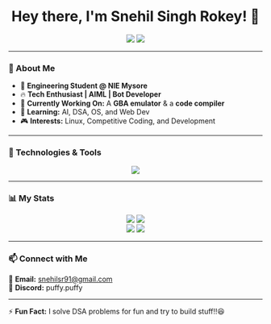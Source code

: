 <h1 align="center">Hey there, I'm Snehil Singh Rokey! 👋</h1>
<p align="center">
  <a href="https://leetcode.com/snehilsr91/"><img src="https://img.shields.io/badge/-LeetCode-orange?style=flat-square&logo=leetcode&logoColor=white"></a>
  <a href="https://www.linkedin.com/in/snehil-singh-rokey-b619862a1"><img src="https://img.shields.io/badge/-LinkedIn-blue?style=flat-square&logo=linkedin&logoColor=white"></a>
</p>

---

### 🚀 About Me  
- 🏫 **Engineering Student @ NIE Mysore**  
- 🔥 **Tech Enthusiast | AIML | Bot Developer**  
- 🎯 **Currently Working On:** A **GBA emulator** & a **code compiler**  
- 🌱 **Learning:** AI, DSA, OS, and Web Dev  
- 🎮 **Interests:** Linux, Competitive Coding, and Development  

---

### 🔧 Technologies & Tools  
<p align="center">
  <img src="https://skillicons.dev/icons?i=java,python,c,js,html,css,git,linux,vscode" />
</p>

---
### 📊 My Stats  
<!-- BADGES_START -->
<p align="center">
  <img src="https://img.shields.io/badge/LeetCode%20Problems%20Solved-450+-orange?style=for-the-badge&logo=leetcode" />
  <img src="https://img.shields.io/badge/GFG%20Problems%20Solved-28-brightgreen?style=for-the-badge&logo=geeksforgeeks" /><br/>
  <img src="https://img.shields.io/badge/MonkeyType%20WPM-98-e2b714?style=for-the-badge&logo=monkeytype" />
  <img src="https://img.shields.io/badge/Boot.dev%20Level-4-0a2540?style=for-the-badge&logo=bootdotdev" />
</p>
<!-- BADGES_END -->


---

### 📫 Connect with Me  
📩 **Email:** snehilsr91@gmail.com  
💬 **Discord:** puffy.puffy  

---

⚡ **Fun Fact:** I solve DSA problems for fun and try to build stuff!!😆
